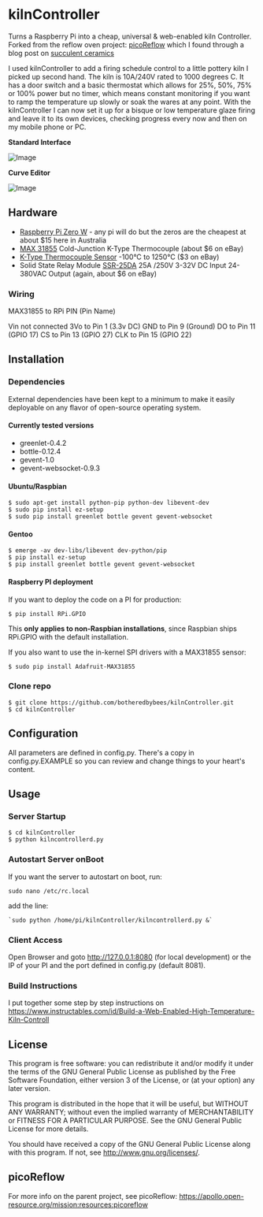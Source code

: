 kilnController
==============

Turns a Raspberry Pi into a cheap, universal & web-enabled kiln Controller.
Forked from the reflow oven project: [picoReflow](https://apollo.open-resource.org/mission:resources:picoreflow) which I found through a blog post on [succulent ceramics](http://succulentceramics.com/2016/10/07/wifiraspberry-kiln-controller/)

​I used kilnController to add a firing schedule control to a little pottery kiln I picked up second hand. The kiln is 10A/240V rated to 1000 degrees C. It has a door switch and a basic thermostat which allows for 25%, 50%, 75% or 100% power but no timer, which means constant monitoring if you want to ramp the temperature up slowly or soak the wares at any point. With the kilnController I can now set it up for a bisque or low temperature glaze firing and leave it to its own devices, checking progress every now and then on my mobile phone or PC. 

**Standard Interface**

![Image](https://cdn.instructables.com/F2S/VANL/JQQYIDCZ/F2SVANLJQQYIDCZ.LARGE.jpg)

**Curve Editor**

![Image](https://apollo.open-resource.org/_media/mission:resources:picoreflow_webinterface_edit.jpg)

## Hardware

  * [Raspberry Pi Zero W](https://raspberry.piaustralia.com.au/raspberry-pi-zero-w) - any pi will do but the zeros are the cheapest at about $15 here in Australia
  * [MAX 31855](https://www.adafruit.com/product/269) Cold-Junction K-Type Thermocouple (about $6 on eBay)
  * [K-Type Thermocouple Sensor](https://www.google.com/search?q=K-Type+Thermocouple+Sensor+1250+1M+SY+site%3Aebay.com.au) -100°C to 1250°C ($3 on eBay)
  * Solid State Relay Module [SSR-25DA](https://www.google.com/search?q=Solid+State+Relay+Module+SSR-25DA+25A+%2F250V+3-32V+DC+Input+24-380VAC+Output+pOK) 25A /250V 3-32V DC Input 24-380VAC Output (again, about $6 on eBay)

### Wiring
​MAX31855 to RPi PIN (Pin Name) 

Vin not connected 
3Vo to Pin 1 (3.3v DC) 
GND to Pin 9 (Ground) 
DO to Pin 11 (GPIO 17) 
CS to Pin 13 (GPIO 27) 
CLK to Pin 15 (GPIO 22)

## Installation

### Dependencies

External dependencies have been kept to a minimum to make it easily
deployable on any flavor of open-source operating system. 

#### Currently tested versions

  * greenlet-0.4.2
  * bottle-0.12.4
  * gevent-1.0
  * gevent-websocket-0.9.3

#### Ubuntu/Raspbian

    $ sudo apt-get install python-pip python-dev libevent-dev
    $ sudo pip install ez-setup
    $ sudo pip install greenlet bottle gevent gevent-websocket

#### Gentoo

    $ emerge -av dev-libs/libevent dev-python/pip
    $ pip install ez-setup
    $ pip install greenlet bottle gevent gevent-websocket

#### Raspberry PI deployment

If you want to deploy the code on a PI for production:

    $ pip install RPi.GPIO

This **only applies to non-Raspbian installations**, since Raspbian ships
RPi.GPIO with the default installation.

If you also want to use the in-kernel SPI drivers with a MAX31855 sensor:

    $ sudo pip install Adafruit-MAX31855

### Clone repo

    $ git clone https://github.com/botheredbybees/kilnController.git
    $ cd kilnController

## Configuration

All parameters are defined in config.py. There's a copy in config.py.EXAMPLE so you can review and change things to your heart's content.

## Usage

### Server Startup

    $ cd kilnController
    $ python kilncontrollerd.py

### Autostart Server onBoot
If you want the server to autostart on boot, run:

    sudo nano /etc/rc.local

add the line:

    `sudo python /home/pi/kilnController/kilncontrollerd.py &`

### Client Access

Open Browser and goto http://127.0.0.1:8080 (for local development) or the IP
of your PI and the port defined in config.py (default 8081).

### Build Instructions

I put together some step by step instructions on https://www.instructables.com/id/Build-a-Web-Enabled-High-Temperature-Kiln-Controll

## License

This program is free software: you can redistribute it and/or modify
it under the terms of the GNU General Public License as published by
the Free Software Foundation, either version 3 of the License, or
(at your option) any later version.

This program is distributed in the hope that it will be useful,
but WITHOUT ANY WARRANTY; without even the implied warranty of
MERCHANTABILITY or FITNESS FOR A PARTICULAR PURPOSE.  See the
GNU General Public License for more details.

You should have received a copy of the GNU General Public License
along with this program.  If not, see <http://www.gnu.org/licenses/>.

## picoReflow

For more info on the parent project, see picoReflow: https://apollo.open-resource.org/mission:resources:picoreflow
